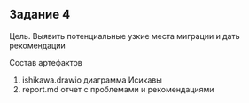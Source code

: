 ## Задание 4

Цель. Выявить потенциальные узкие места миграции и дать рекомендации

Состав артефактов
1. ishikawa.drawio диаграмма Исикавы
2. report.md отчет с проблемами и рекомендациями
